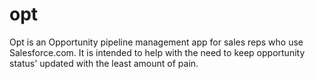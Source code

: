 # opt
Opt is an Opportunity pipeline management app for sales reps who use Salesforce.com. It is intended to help with the need to keep opportunity status' updated with the least amount of pain.
